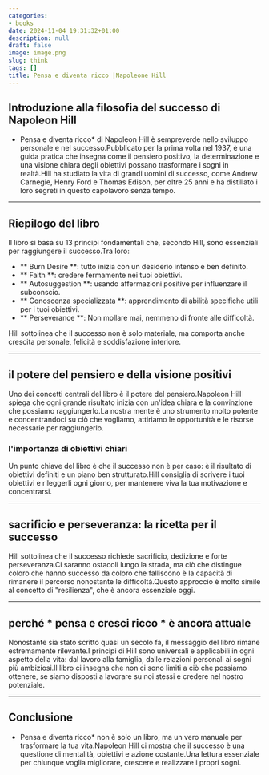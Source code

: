 ```yaml
---
categories:
- books
date: 2024-11-04 19:31:32+01:00
description: null
draft: false
image: image.png
slug: think
tags: []
title: Pensa e diventa ricco |Napoleone Hill
---
```


<!-- hash: 1611b15edabd -->
## Introduzione alla filosofia del successo di Napoleon Hill
* Pensa e diventa ricco* di Napoleon Hill è sempreverde nello sviluppo personale e nel successo.Pubblicato per la prima volta nel 1937, è una guida pratica che insegna come il pensiero positivo, la determinazione e una visione chiara degli obiettivi possano trasformare i sogni in realtà.Hill ha studiato la vita di grandi uomini di successo, come Andrew Carnegie, Henry Ford e Thomas Edison, per oltre 25 anni e ha distillato i loro segreti in questo capolavoro senza tempo.

---

## Riepilogo del libro
Il libro si basa su 13 principi fondamentali che, secondo Hill, sono essenziali per raggiungere il successo.Tra loro:
- ** Burn Desire **: tutto inizia con un desiderio intenso e ben definito.
- ** Faith **: credere fermamente nei tuoi obiettivi.
- ** Autosuggestion **: usando affermazioni positive per influenzare il subconscio.
- ** Conoscenza specializzata **: apprendimento di abilità specifiche utili per i tuoi obiettivi.
- ** Perseverance **: Non mollare mai, nemmeno di fronte alle difficoltà.

Hill sottolinea che il successo non è solo materiale, ma comporta anche crescita personale, felicità e soddisfazione interiore.

---

## il potere del pensiero e della visione positivi
Uno dei concetti centrali del libro è il potere del pensiero.Napoleon Hill spiega che ogni grande risultato inizia con un'idea chiara e la convinzione che possiamo raggiungerlo.La nostra mente è uno strumento molto potente e concentrandoci su ciò che vogliamo, attiriamo le opportunità e le risorse necessarie per raggiungerlo.

### l'importanza di obiettivi chiari
Un punto chiave del libro è che il successo non è per caso: è il risultato di obiettivi definiti e un piano ben strutturato.Hill consiglia di scrivere i tuoi obiettivi e rileggerli ogni giorno, per mantenere viva la tua motivazione e concentrarsi.

---

## sacrificio e perseveranza: la ricetta per il successo
Hill sottolinea che il successo richiede sacrificio, dedizione e forte perseveranza.Ci saranno ostacoli lungo la strada, ma ciò che distingue coloro che hanno successo da coloro che falliscono è la capacità di rimanere il percorso nonostante le difficoltà.Questo approccio è molto simile al concetto di "resilienza", che è ancora essenziale oggi.

---

## perché * pensa e cresci ricco * è ancora attuale
Nonostante sia stato scritto quasi un secolo fa, il messaggio del libro rimane estremamente rilevante.I principi di Hill sono universali e applicabili in ogni aspetto della vita: dal lavoro alla famiglia, dalle relazioni personali ai sogni più ambiziosi.Il libro ci insegna che non ci sono limiti a ciò che possiamo ottenere, se siamo disposti a lavorare su noi stessi e credere nel nostro potenziale.

---

## Conclusione
* Pensa e diventa ricco* non è solo un libro, ma un vero manuale per trasformare la tua vita.Napoleon Hill ci mostra che il successo è una questione di mentalità, obiettivi e azione costante.Una lettura essenziale per chiunque voglia migliorare, crescere e realizzare i propri sogni.